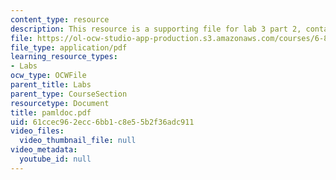 ```yaml
---
content_type: resource
description: This resource is a supporting file for lab 3 part 2, contains PAML documentation.
file: https://ol-ocw-studio-app-production.s3.amazonaws.com/courses/6-877j-computational-evolutionary-biology-fall-2005/61ccec962ecc6bb1c8e55b2f36adc911_pamldoc.pdf
file_type: application/pdf
learning_resource_types:
- Labs
ocw_type: OCWFile
parent_title: Labs
parent_type: CourseSection
resourcetype: Document
title: pamldoc.pdf
uid: 61ccec96-2ecc-6bb1-c8e5-5b2f36adc911
video_files:
  video_thumbnail_file: null
video_metadata:
  youtube_id: null
---
```


